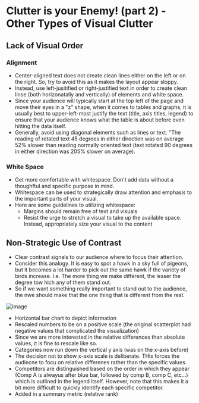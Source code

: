 # Clutter is your Enemy! (part 2) - Other Types of Visual Clutter

## Lack of Visual Order

### Alignment
- Center-aligned text does not create clean lines either on the left or on the right. So, try to avoid this as it makes the layout appear sloppy.
- Instead, use left-jusitified or right-justified text in order to create clean linse (both horizonatally and vertically) of elements and white space.
- Since your audience will typically start at the top left of the page and move their eyes in a "z" shape, when it comes to tables and graphs, it is usually best to upper-left-most justify the text (title, axis titles, legend) to ensure that your audience knows what the table is about before even hitting the data itself.
- Generally, avoid using diagonal elements such as lines or text. "The reading of rotated text 45 degrees in either direction was on average 52% slower than reading normally oriented text (text rotated 90 degrees in either direction was 205% slower on average). 

### White Space
- Get more comfortable with whitespace. Don't add data without a thoughftul and specific purpose in mind.
- Whitespace can be used to strategically draw attention and emphasis to the important parts of your visual.
- Here are some guidelines to utilizing whitespace:
  - Margins should remain free of text and visuals
  - Resist the urge to stretch a visual to take up the available space. Instead, appropriately size your visual to the content

## Non-Strategic Use of Contrast
- Clear contrast signals to our audience where to focus their attention.
- Consider this analogy. It is easy to spot a hawk in a sky full of pigeons, but it becomes a lot harder to pick out the same hawk if the variety of birds increase. I.e. The more thing we make different, the lesser the degree tow hich any of them stand out.
- So if we want something really important to stand out to the audience, the nwe should make that the one thing that is different from the rest.

![image](https://github.com/alexlee2000/storytelling_with_data/assets/43845085/91c1d088-1647-4b36-b6e7-773ba467b7d7)

- Horizontal bar chart to depict information
- Rescaled numbers to be on a positive scale (the original scatterplot had negative values that complicated the visualization)
- Since we are more interested in the relative differences than absolute values, it is fine to rescale like so.
- Categories now run down the vertical y axis (was on the x-axis before)
- The decision not to show x-axis scale is deliberate. THis forces the audiecne to focu on relative differenes rather than the specific values.
- Competitors are distinguished based on the order in which they appear (Comp A is alwayus after blue bar, followed by comp B, comp C, etc...) which is outlined in the legend itself. However, note that this makes it a bit more difficult to quickly identify each specific competitor.
- Added in a summary metric (relative rank) 
